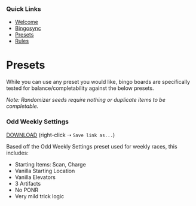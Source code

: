 ### Quick Links
- [Welcome](index.md)
- [Bingosync](https://www.bingosync.com/)
- [Presets](presets/presets.md)
- [Rules](rules.md)

# Presets

While you can use any preset you would like, bingo boards are specifically tested for balance/completability against the below presets.

*Note: Randomizer seeds require nothing or duplicate items to be completable.*

### Odd Weekly Settings

[DOWNLOAD](odd_weekly.json) (right-click ➝ `Save link as...`)

Based off the Odd Weekly Settings preset used for weekly races, this includes:
- Starting Items: Scan, Charge
- Vanilla Starting Location
- Vanilla Elevators
- 3 Artifacts
- No PONR
- Very mild trick logic
